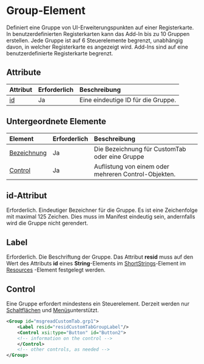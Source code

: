 # Group-Element
Definiert eine Gruppe von UI-Erweiterungspunkten auf einer Registerkarte.  In benutzerdefinierten Registerkarten kann das Add-In bis zu 10 Gruppen erstellen. Jede Gruppe ist auf 6 Steuerelemente begrenzt, unabhängig davon, in welcher Registerkarte es angezeigt wird. Add-Ins sind auf eine benutzerdefinierte Registerkarte begrenzt.

## Attribute

|  Attribut  |  Erforderlich  |  Beschreibung  |
|:-----|:-----|:-----|
|  [id](#id)  |  Ja  | Eine eindeutige ID für die Gruppe.|

## Untergeordnete Elemente
|  Element |  Erforderlich  |  Beschreibung  |
|:-----|:-----|:-----|
|  [Bezeichnung](#bezeichnung)      | Ja |  Die Bezeichnung für CustomTab oder eine Gruppe  |
|  [Control](#control)    | Ja |  Auflistung von einem oder mehreren Control-Objekten.  |

## id-Attribut
Erforderlich. Eindeutiger Bezeichner für die Gruppe. Es ist eine Zeichenfolge mit maximal 125 Zeichen. Dies muss im Manifest eindeutig sein, andernfalls wird die Gruppe nicht gerendert.

## Label 
Erforderlich. Die Beschriftung der Gruppe. Das Attribut  **resid** muss auf den Wert des Attributs **id** eines **String**-Elements im  [ShortStrings](./resources.md#shortstrings)-Element im  [Resources](./resources.md) -Element festgelegt werden.

## Control
Eine Gruppe erfordert mindestens ein Steuerelement. Derzeit werden nur [Schaltflächen](./control.md#button-control) und [Menüs](./menu.md#menu-control)unterstützt. 

```xml
<Group id="msgreadCustomTab.grp1">
    <Label resid="residCustomTabGroupLabel"/>
    <Control xsi:type="Button" id="Button2">
    <!-- information on the control -->
    </Control>
    <!-- other controls, as needed -->
</Group>
```